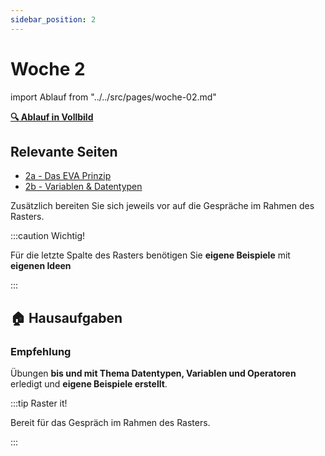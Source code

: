 ```yaml
---
sidebar_position: 2
---
```


# Woche 2

import Ablauf from "../../src/pages/woche-02.md"

<Ablauf />

**[:mag: Ablauf in Vollbild](pathname:///woche-02)**

## Relevante Seiten

- [2a - Das EVA Prinzip](../2a-eva/index.md)
- [2b - Variablen & Datentypen](../2b-datentypen/index.md)

Zusätzlich bereiten Sie sich jeweils vor auf die Gespräche im Rahmen des
Rasters.

:::caution Wichtig!

Für die letzte Spalte des Rasters benötigen Sie **eigene Beispiele** mit
**eigenen Ideen**

:::

## :house: Hausaufgaben

### Empfehlung

Übungen **bis und mit Thema Datentypen, Variablen und Operatoren** erledigt und
**eigene Beispiele erstellt**.

:::tip Raster it!

Bereit für das Gespräch im Rahmen des Rasters.

:::
